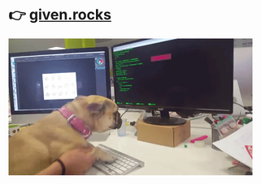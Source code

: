 # 👉 [given.rocks](https://given.rocks) 

<img align="center" alt="dog coding" src="./images/dogcoding.gif" />

